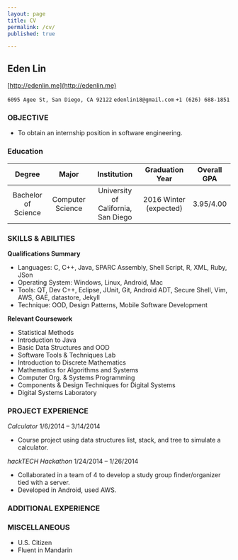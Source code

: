 ```yaml
---
layout: page
title: CV
permalink: /cv/
published: true

---
```



## **Eden Lin**
[http://edenlin.me](http://edenlin.me)

`6095 Agee St, San Diego, CA 92122`    `edenlin18@gmail.com`    `+1 (626) 688-1851`

### **OBJECTIVE**

* To obtain an internship position in software engineering.

### **Education**


| Degree | Major | Institution | Graduation Year | Overall GPA |
|:-:|:-:|:-:|:-:|:-:|
| Bachelor of Science | Computer Science | University of California, San Diego | 2016 Winter (expected) | 3.95/4.00 |


### **SKILLS & ABILITIES**
**Qualifications Summary**

* Languages: C, C++, Java, SPARC Assembly, Shell Script, R, XML, Ruby, JSon
* Operating System: Windows, Linux, Android, Mac
* Tools: QT, Dev C++, Eclipse, JUnit, Git, Android ADT, Secure Shell, Vim, AWS, GAE, datastore, Jekyll
* Technique: OOD, Design Patterns, Mobile Software Development


**Relevant Coursework**

* Statistical Methods
* Introduction to Java
* Basic Data Structures and OOD
* Software Tools & Techniques Lab
* Introduction to Discrete Mathematics
* Mathematics for Algorithms and Systems
* Computer Org. & Systems Programming
* Components & Design Techniques for Digital Systems
* Digital Systems Laboratory


### **PROJECT EXPERIENCE**

_Calculator_
1/6/2014 – 3/14/2014  
* Course project using data structures list, stack, and tree to simulate a calculator.

_hackTECH Hackathon_
1/24/2014 – 1/26/2014  
* Collaborated in a team of 4 to develop a study group finder/organizer tied with a server.
* Developed in Android, used AWS. 


### **ADDITIONAL EXPERIENCE**

### **MISCELLANEOUS**

* U.S. Citizen
* Fluent in Mandarin
